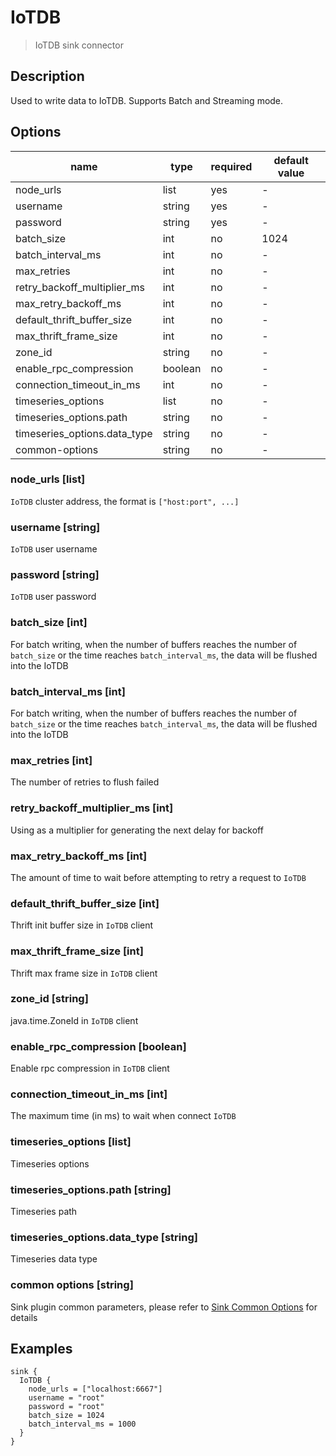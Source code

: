 # IoTDB

> IoTDB sink connector

## Description

Used to write data to IoTDB. Supports Batch and Streaming mode.

## Options

| name                          | type              | required | default value |
|-------------------------------|-------------------|----------|---------------|
| node_urls                     | list              | yes      | -             |
| username                      | string            | yes      | -             |
| password                      | string            | yes      | -             |
| batch_size                    | int               | no       | 1024          |
| batch_interval_ms             | int               | no       | -             |
| max_retries                   | int               | no       | -             |
| retry_backoff_multiplier_ms   | int               | no       | -             |
| max_retry_backoff_ms          | int               | no       | -             |
| default_thrift_buffer_size    | int               | no       | -             |
| max_thrift_frame_size         | int               | no       | -             |
| zone_id                       | string            | no       | -             |
| enable_rpc_compression        | boolean           | no       | -             |
| connection_timeout_in_ms      | int               | no       | -             |
| timeseries_options            | list              | no       | -             |
| timeseries_options.path       | string            | no       | -             |
| timeseries_options.data_type  | string            | no       | -             |
| common-options                | string            | no       | -             |

### node_urls [list]

`IoTDB` cluster address, the format is `["host:port", ...]`

### username [string]

`IoTDB` user username

### password [string]

`IoTDB` user password

### batch_size [int]

For batch writing, when the number of buffers reaches the number of `batch_size` or the time reaches `batch_interval_ms`, the data will be flushed into the IoTDB

### batch_interval_ms [int]

For batch writing, when the number of buffers reaches the number of `batch_size` or the time reaches `batch_interval_ms`, the data will be flushed into the IoTDB

### max_retries [int]

The number of retries to flush failed

### retry_backoff_multiplier_ms [int]

Using as a multiplier for generating the next delay for backoff

### max_retry_backoff_ms [int]

The amount of time to wait before attempting to retry a request to `IoTDB`

### default_thrift_buffer_size [int]

Thrift init buffer size in `IoTDB` client

### max_thrift_frame_size [int]

Thrift max frame size in `IoTDB` client

### zone_id [string]

java.time.ZoneId in `IoTDB` client

### enable_rpc_compression [boolean]

Enable rpc compression in `IoTDB` client

### connection_timeout_in_ms [int]

The maximum time (in ms) to wait when connect `IoTDB`

### timeseries_options [list]

Timeseries options

### timeseries_options.path [string]

Timeseries path

### timeseries_options.data_type [string]

Timeseries data type

### common options [string]

Sink plugin common parameters, please refer to [Sink Common Options](common-options.md) for details

## Examples

```hocon
sink {
  IoTDB {
    node_urls = ["localhost:6667"]
    username = "root"
    password = "root"
    batch_size = 1024
    batch_interval_ms = 1000
  }
}
```